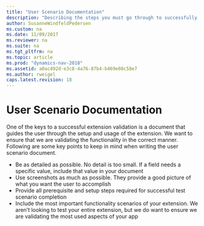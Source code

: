 ```yaml
---
title: "User Scenario Documentation"
description: "Describing the steps you must go through to successfully submit your app to AppSource."
author: SusanneWindfeldPedersen
ms.custom: na
ms.date: 11/09/2017
ms.reviewer: na
ms.suite: na
ms.tgt_pltfrm: na
ms.topic: article
ms.prod: "dynamics-nav-2018"
ms.assetid: a0ac492d-e3c8-4a76-87b4-b469e08c58e7
ms.author: rweigel
caps.latest.revision: 18
---
```


# User Scenario Documentation

One of the keys to a successful extension validation is a document that guides the user through the setup and usage of the extension. We want to ensure that we are validating the functionality in the correct manner. Following are some key points to keep in mind when writing the user scenario document.

- Be as detailed as possible. No detail is too small. If a field needs a specific value, include that value in your document
- Use screenshots as much as possible. They provide a good picture of what you want the user to accomplish
- Provide all prerequisite and setup steps required for successful test scenario completion
- Include the most important functionality scenarios of your extension. We aren’t looking to test your entire extension, but we do want to ensure we are validating the most used aspects of your app